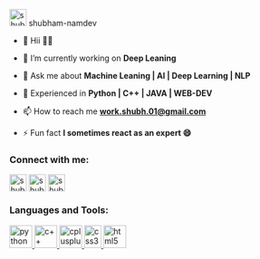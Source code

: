 
<p align="left"> <a href="https://leetcode.com/shubham-namdev/" target="blank"><img src="https://leetcode.com/static/images/LeetCode_logo_rvs.png" alt="shubham-namdev" height="30" width="30" /></a> shubham-namdev </p>

- 🔭 Hii 👋🏻

- 🌱 I’m currently working on **Deep Leaning**

- 💬 Ask me about **Machine Leaning | AI | Deep Learning | NLP**
- 💬 Experienced in **Python | C++ | JAVA | WEB-DEV**

- 📫 How to reach me **work.shubh.01@gmail.com**

- ⚡ Fun fact **I sometimes react as an expert 😄**
<h3 align="left">Connect with me:</h3>
<p align="left">
<a href="https://twitter.com/shubham_1_" target="blank"><img align="center" src="https://cdn4.iconfinder.com/data/icons/social-media-icons-the-circle-set/48/twitter_circle-512.png" alt="shubham_1_" height="30" width="30" /></a>
<a href="https://instagram.com/shubham.namdev.1" target="blank"><img align="center" src="https://upload.wikimedia.org/wikipedia/commons/thumb/a/a5/Instagram_icon.png/1024px-Instagram_icon.png" alt="shubham.namdev.1" height="30" width="30" /></a>
<a href="https://www.codechef.com/users/shubham_2023" target="blank"><img align="center" src="https://cdn.jsdelivr.net/npm/simple-icons@3.1.0/icons/codechef.svg" alt="shubham_2023" height="30" width="30" /></a>
</p>
<h3 align="left">Languages and Tools:</h3>
<p align="left"> 
<a href="https://www.python.org" target="_blank"> <img src="https://upload.wikimedia.org/wikipedia/commons/thumb/c/c3/Python-logo-notext.svg/1869px-Python-logo-notext.svg.png" alt="python" width="40" height="40"/> </a>
<a href="https://www.cprogramming.com/" target="_blank"> <img src="https://cdn.worldvectorlogo.com/logos/c-1.svg" alt="c++" width="40" height="40"/> </a> 
<a href="https://www.w3schools.com/cpp/" target="_blank"> <img src="https://w7.pngwing.com/pngs/46/626/png-transparent-c-logo-the-c-programming-language-computer-icons-computer-programming-source-code-programming-miscellaneous-template-blue.png" alt="cplusplus" width="40" height="40"/> </a> 
<a href="https://www.w3schools.com/css/" target="_blank"> <img src="https://www.freepnglogos.com/uploads/html5-logo-png/html5-logo-opencode-css-8.png" alt="css3" width="30" height="40"/> </a> 
<a href="https://www.w3.org/html/" target="_blank"> <img src="https://upload.wikimedia.org/wikipedia/commons/thumb/6/61/HTML5_logo_and_wordmark.svg/2048px-HTML5_logo_and_wordmark.svg.png" alt="html5" width="40" height="40"/> </a> </p>
